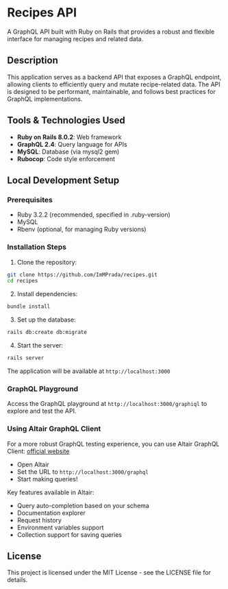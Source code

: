 # Recipes API

A GraphQL API built with Ruby on Rails that provides a robust and flexible interface for managing recipes and related data.

## Description

This application serves as a backend API that exposes a GraphQL endpoint, allowing clients to efficiently query and mutate recipe-related data. The API is designed to be performant, maintainable, and follows best practices for GraphQL implementations.

## Tools & Technologies Used

- **Ruby on Rails 8.0.2**: Web framework
- **GraphQL 2.4**: Query language for APIs
- **MySQL**: Database (via mysql2 gem)
- **Rubocop**: Code style enforcement

## Local Development Setup

### Prerequisites

- Ruby 3.2.2 (recommended, specified in .ruby-version)
- MySQL
- Rbenv (optional, for managing Ruby versions)

### Installation Steps

1. Clone the repository:

```bash
git clone https://github.com/ImMPrada/recipes.git
cd recipes
```

2. Install dependencies:

```bash
bundle install
```

3. Set up the database:

```bash
rails db:create db:migrate
```

4. Start the server:

```bash
rails server
```

The application will be available at `http://localhost:3000`

### GraphQL Playground

Access the GraphQL playground at `http://localhost:3000/graphiql` to explore and test the API.

### Using Altair GraphQL Client

For a more robust GraphQL testing experience, you can use Altair GraphQL Client: [official website](https://altairgraphql.dev/)

- Open Altair
- Set the URL to `http://localhost:3000/graphql`
- Start making queries!

Key features available in Altair:

- Query auto-completion based on your schema
- Documentation explorer
- Request history
- Environment variables support
- Collection support for saving queries

## License

This project is licensed under the MIT License - see the LICENSE file for details.
